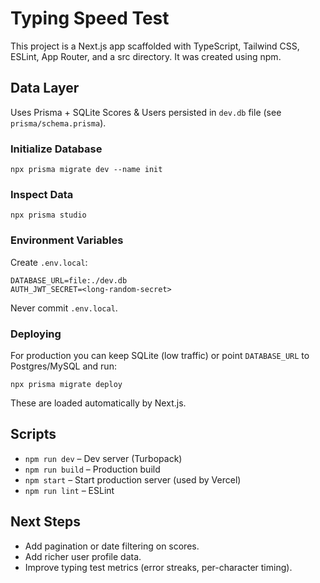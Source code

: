 # Typing Speed Test

This project is a Next.js app scaffolded with TypeScript, Tailwind CSS, ESLint, App Router, and a src directory. It was created using npm.

## Data Layer
Uses Prisma + SQLite Scores & Users persisted in `dev.db` file (see `prisma/schema.prisma`).

### Initialize Database
```
npx prisma migrate dev --name init
```

### Inspect Data
```
npx prisma studio
```

### Environment Variables
Create `.env.local`:
```
DATABASE_URL=file:./dev.db
AUTH_JWT_SECRET=<long-random-secret>
```
Never commit `.env.local`.

### Deploying
For production you can keep SQLite (low traffic) or point `DATABASE_URL` to Postgres/MySQL and run:
```
npx prisma migrate deploy
```
These are loaded automatically by Next.js.
## Scripts
- `npm run dev` – Dev server (Turbopack)
- `npm run build` – Production build
- `npm start` – Start production server (used by Vercel)
- `npm run lint` – ESLint



## Next Steps
- Add pagination or date filtering on scores.
- Add richer user profile data.
- Improve typing test metrics (error streaks, per-character timing).
